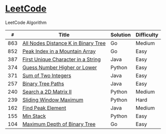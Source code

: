 # [LeetCode](https://leetcode.com/problemset/algorithms/)

LeetCode Algorithm

`#` | Title | Solution | Difficulty
--- | --- | --- | ---
863 | [All Nodes Distance K in Binary Tree](https://leetcode.com/problems/all-nodes-distance-k-in-binary-tree/description/) | Go | Medium
852 | [Peak Index in a Mountain Array](https://leetcode.com/problems/peak-index-in-a-mountain-array/description/) | Go | Easy
387 | [First Unique Character in a String](https://leetcode.com/problems/first-unique-character-in-a-string/) | Java | Easy
374 | [Guess Number Higher or Lower](https://leetcode.com/problems/guess-number-higher-or-lower/) | Python | Easy
371 | [Sum of Two Integers](https://leetcode.com/problems/sum-of-two-integers/) | Java | Easy
257 | [Binary Tree Paths](https://leetcode.com/problems/binary-tree-paths/) | Java | Easy
240 | [Search a 2D Matrix II](https://leetcode.com/problems/search-a-2d-matrix-ii/) | Python | Medium
239 | [Sliding Window Maximum](https://leetcode.com/problems/sliding-window-maximum/) | Python | Hard
162 | [Find Peak Element](https://leetcode.com/problems/find-peak-element/) | Java | Medium
155 | [Min Stack](https://leetcode.com/problems/min-stack/) | Python | Easy
104 | [Maximum Depth of Binary Tree](https://leetcode.com/problems/maximum-depth-of-binary-tree/description/) | Go | Easy
